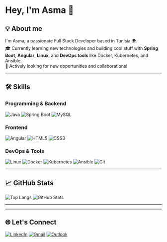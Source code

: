 # Hey, I'm Asma 👋

## 💡 About me
I'm Asma, a passionate Full Stack Developer based in Tunisia 🌍.  
🎓 Currently learning new technologies and building cool stuff with **Spring Boot**, **Angular**, **Linux**, and **DevOps tools** like Docker, Kubernetes, and Ansible.  
💼 Actively looking for new opportunities and collaborations!

---

## 🛠️ Skills
### Programming & Backend
![Java](https://img.shields.io/badge/-Java-black?style=flat-square&logo=java)
![Spring Boot](https://img.shields.io/badge/-Spring%20Boot-green?style=flat-square&logo=spring-boot)
![MySQL](https://img.shields.io/badge/-MySQL-blue?style=flat-square&logo=mysql)

### Frontend
![Angular](https://img.shields.io/badge/-Angular-red?style=flat-square&logo=angular)
![HTML5](https://img.shields.io/badge/-HTML5-orange?style=flat-square&logo=html5)
![CSS3](https://img.shields.io/badge/-CSS3-blue?style=flat-square&logo=css3)

### DevOps & Tools
![Linux](https://img.shields.io/badge/-Linux-black?style=flat-square&logo=linux)
![Docker](https://img.shields.io/badge/-Docker-blue?style=flat-square&logo=docker)
![Kubernetes](https://img.shields.io/badge/-Kubernetes-blue?style=flat-square&logo=kubernetes)
![Ansible](https://img.shields.io/badge/-Ansible-black?style=flat-square&logo=ansible)
![Git](https://img.shields.io/badge/-Git-orange?style=flat-square&logo=git)

---

## 📈 GitHub Stats
![Top Langs](https://github-readme-stats.vercel.app/api/top-langs/?username=asmabsd&layout=compact&theme=tokyonight)
![GitHub Stats](https://github-readme-stats.vercel.app/api?username=asmabsd&show_icons=true&theme=tokyonight)

---


---

## 🌐 Let's Connect
[![LinkedIn](https://img.shields.io/badge/LinkedIn-blue?style=flat-square&logo=linkedin)](https://www.linkedin.com/in/asma-boussaada/)
[![Gmail](https://img.shields.io/badge/Gmail-red?style=flat-square&logo=gmail)](mailto:bsdasma13@gmail.com)
[![Outlook](https://img.shields.io/badge/Outlook-blue?style=flat-square&logo=microsoft-outlook)](mailto:asma.boussaada@esprit.tn)
